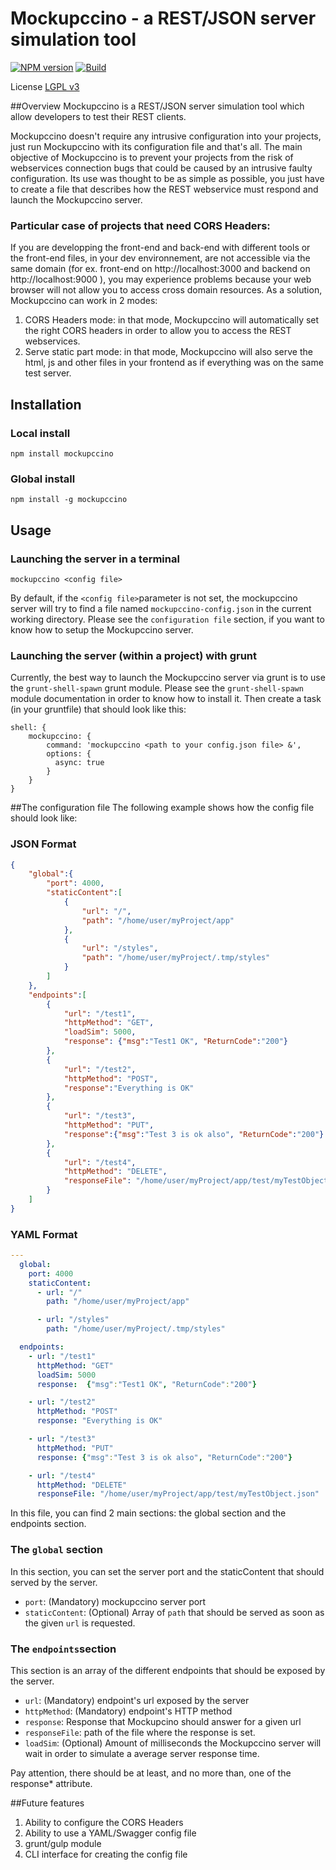 Mockupccino - a REST/JSON server simulation tool
================================================

[![NPM version](https://img.shields.io/badge/npm-v3.3.12-brightgreen.svg)](https://www.npmjs.com/package/mockupccino) [![Build](https://img.shields.io/badge/build-passing-brightgreen.svg)](https://www.npmjs.com/package/mockupccino)


License [LGPL v3](https://github.com/xjuery/Mockupccino/blob/master/LICENSE)

##Overview
Mockupccino is a REST/JSON server simulation tool which allow developers to test their REST clients.

Mockupccino doesn't require any intrusive configuration into your projects, just run Mockupccino with its configuration file and that's all.
The main objective of Mockupccino is to prevent your projects from the risk of webservices connection bugs that could be caused by an intrusive faulty configuration.
Its use was thought to be as simple as possible, you just have to create a file that describes how the REST webservice must respond and launch the Mockupccino server.
 
### Particular case of projects that need CORS Headers:
If you are developping the front-end and back-end with different tools or the front-end files, in your dev environnement, are not accessible via the same domain (for ex. front-end on http://localhost:3000 and backend on http://localhost:9000 ), you may experience problems because your web browser will not allow you to access cross domain resources.
As a solution, Mockupccino can work in 2 modes:
1. CORS Headers mode: in that mode, Mockupccino will automatically set the right CORS headers in order to allow you to access the REST webservices.
2. Serve static part mode: in that mode, Mockupccino will also serve the html, js and other files in your frontend as if everything was on the same test server.

Installation
------------
### Local install
```
npm install mockupccino
```

### Global install
```
npm install -g mockupccino
```

Usage
-----

### Launching the server in a terminal
```
mockupccino <config file>
```

By default, if the `<config file>`parameter is not set, the mockupccino server will try to find a file named `mockupccino-config.json` in the current working directory.
Please see the `configuration file` section, if you want to know how to setup the Mockupccino server.

### Launching the server (within a project) with grunt
Currently, the best way to launch the Mockupccino server via grunt is to use the `grunt-shell-spawn` grunt module. 
Please see the `grunt-shell-spawn` module documentation in order to know how to install it. Then create a task (in your gruntfile) that should look like this:
```
shell: {
    mockupccino: {
        command: 'mockupccino <path to your config.json file> &',
        options: {
          async: true
        }
    }
}
```

##The configuration file
The following example shows how the config file should look like:
### JSON Format
```json
{
    "global":{
        "port": 4000,
        "staticContent":[
            {
                "url": "/",
                "path": "/home/user/myProject/app"
            },
            {
                "url": "/styles",
                "path": "/home/user/myProject/.tmp/styles"
            }
        ]
    },
    "endpoints":[
        {
            "url": "/test1",
            "httpMethod": "GET",
            "loadSim": 5000,
            "response": {"msg":"Test1 OK", "ReturnCode":"200"}
        },
        {
            "url": "/test2",
            "httpMethod": "POST",
            "response":"Everything is OK"
        },
        {
            "url": "/test3",
            "httpMethod": "PUT",
            "response":{"msg":"Test 3 is ok also", "ReturnCode":"200"}
        },
        {
            "url": "/test4",
            "httpMethod": "DELETE",
            "responseFile": "/home/user/myProject/app/test/myTestObject.json"
        }
    ]
}
```
### YAML Format
```yaml
---
  global:
    port: 4000
    staticContent:
      - url: "/"
        path: "/home/user/myProject/app"

      - url: "/styles"
        path: "/home/user/myProject/.tmp/styles"

  endpoints:
    - url: "/test1"
      httpMethod: "GET"
      loadSim: 5000
      response:  {"msg":"Test1 OK", "ReturnCode":"200"}

    - url: "/test2"
      httpMethod: "POST"
      response: "Everything is OK"

    - url: "/test3"
      httpMethod: "PUT"
      response: {"msg":"Test 3 is ok also", "ReturnCode":"200"}

    - url: "/test4"
      httpMethod: "DELETE"
      responseFile: "/home/user/myProject/app/test/myTestObject.json"
```
In this file, you can find 2 main sections: the global section and the endpoints section.

### The `global` section

In this section, you can set the server port and the staticContent that should served by the server. 
- `port`: (Mandatory) mockupccino server port 
- `staticContent`: (Optional) Array of `path` that should be served as soon as the given `url` is requested.

### The `endpoints`section

This section is an array of the different endpoints that should be exposed by the server. 
- `url`: (Mandatory) endpoint's url exposed by the server
- `httpMethod`: (Mandatory) endpoint's HTTP method
- `response`: Response that Mockupcino should answer for a given url
- `responseFile`: path of the file where the response is set.
- `loadSim`: (Optional) Amount of milliseconds the Mockupccino server will wait in order to simulate a average server response time.

Pay attention, there should be at least, and no more than, one of the response* attribute.

##Future features
1. Ability to configure the CORS Headers
2. Ability to use a YAML/Swagger config file
3. grunt/gulp module
4. CLI interface for creating the config file

